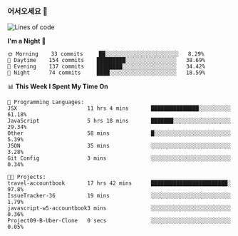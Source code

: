 ### 어서오세요 👋

<!--START_SECTION:waka-->
![Lines of code](https://img.shields.io/badge/From%20Hello%20World%20I%27ve%20Written-395292%20lines%20of%20code-blue)

**I'm a Night 🦉** 

```text
🌞 Morning    33 commits     ██░░░░░░░░░░░░░░░░░░░░░░░   8.29% 
🌆 Daytime    154 commits    █████████░░░░░░░░░░░░░░░░   38.69% 
🌃 Evening    137 commits    ████████░░░░░░░░░░░░░░░░░   34.42% 
🌙 Night      74 commits     ████░░░░░░░░░░░░░░░░░░░░░   18.59%

```


📊 **This Week I Spent My Time On** 

```text
💬 Programming Languages: 
JSX                      11 hrs 4 mins       ███████████████░░░░░░░░░░   61.18% 
JavaScript               5 hrs 18 mins       ███████░░░░░░░░░░░░░░░░░░   29.34% 
Other                    58 mins             █░░░░░░░░░░░░░░░░░░░░░░░░   5.39% 
JSON                     35 mins             ░░░░░░░░░░░░░░░░░░░░░░░░░   3.28% 
Git Config               3 mins              ░░░░░░░░░░░░░░░░░░░░░░░░░   0.34%

🐱‍💻 Projects: 
travel-accountbook       17 hrs 42 mins      ████████████████████████░   97.8% 
IssueTracker-36          19 mins             ░░░░░░░░░░░░░░░░░░░░░░░░░   1.79% 
javascript-w5-accountbook3 mins              ░░░░░░░░░░░░░░░░░░░░░░░░░   0.36% 
Project09-B-Uber-Clone   0 secs              ░░░░░░░░░░░░░░░░░░░░░░░░░   0.05%

```


<!--END_SECTION:waka-->
